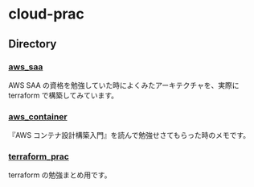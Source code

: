# cloud-prac

## Directory

### [aws_saa](./aws_saa/)

AWS SAA の資格を勉強していた時によくみたアーキテクチャを、実際に terraform で構築してみています。

### [aws_container](./aws_container/)

『AWS コンテナ設計構築入門』を読んで勉強せさてもらった時のメモです。

### [terraform_prac](./terraform_prac/)

terraform の勉強まとめ用です。
